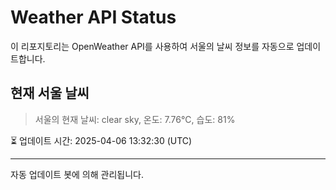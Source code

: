 
# Weather API Status

이 리포지토리는 OpenWeather API를 사용하여 서울의 날씨 정보를 자동으로 업데이트합니다.

## 현재 서울 날씨
> 서울의 현재 날씨: clear sky, 온도: 7.76°C, 습도: 81%

⏳ 업데이트 시간: 2025-04-06 13:32:30 (UTC)

---
자동 업데이트 봇에 의해 관리됩니다.
